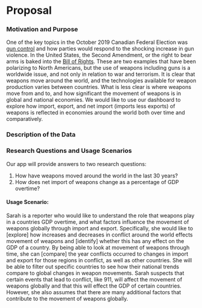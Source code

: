 # Proposal

### Motivation and Purpose
One of the key topics in the October 2019 Canadian Federal Election was [gun control]( https://toronto.citynews.ca/2019/10/02/how-are-the-federal-parties-tackling-public-safety-and-gun-violence/) and how parties would respond to the shocking increase in gun violence. In the United States, the Second Amendment, or the right to bear arms is baked into the [Bill of Rights]( https://en.wikipedia.org/wiki/Second_Amendment_to_the_United_States_Constitution). These are two examples that have been polarizing to North Americans, but the use of weapons including guns is a worldwide issue, and not only in relation to war and terrorism. It is clear that weapons move around the world, and the technologies available for weapon production varies between countries. What is less clear is where weapons move from and to, and how significant the movement of weapons is in global and national economies. We would like to use our dashboard to explore how import, export, and net import (imports less exports) of weapons is reflected in economies around the world both over time and comparatively. 

### Description of the Data


### Research Questions and Usage Scenarios

Our app will provide answers to two research questions:

1. How have weapons moved around the world in the last 30 years?
2. How does net import of weapons change as a percentage of GDP overtime?

#### Usage Scenario: 
Sarah is a reporter who would like to understand the role that weapons play in a countries GDP overtime, and what factors influence the movement of weapons globally through import and export. Specifically, she would like to [explore] how increases and decreases in conflict around the world effects movement of weapons and [identify] whether this has any effect on the GDP of a country. By being able to look at movement of weapons through time, she can [compare] the year conflicts occurred to changes in import and export for those regions in conflict, as well as other countries. She will be able to filter out specific countries to see how their national trends compare to global changes in weapon movements. Sarah suspects that certain events that lead to conflict, like 911, will affect the movement of weapons globally and that this will effect the GDP of certain countries. However, she also assumes that there are many additional factors that contribute to the movement of weapons globally. 
